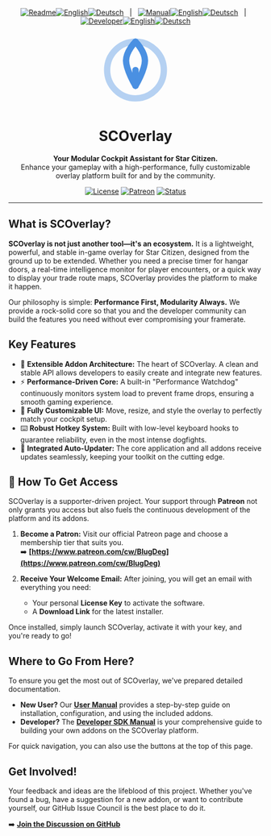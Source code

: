 <p align="center">
  <!-- Readme Links -->
  <a href="README.md"><img src="https://img.shields.io/badge/Readme-007bff?style=for-the-badge" alt="Readme"></a><!--
  --><a href="README.md"><img src="https://img.shields.io/badge/EN-007bff?style=for-the-badge" alt="English"></a><!--
  --><a href="README.de.md"><img src="https://img.shields.io/badge/DE-555?style=for-the-badge" alt="Deutsch"></a>
  &nbsp;&nbsp;|&nbsp;&nbsp;
  <!-- Manual Links -->
  <a href="docs/MANUAL.md"><img src="https://img.shields.io/badge/Manual-555?style=for-the-badge" alt="Manual"></a><!--
  --><a href="docs/MANUAL.md"><img src="https://img.shields.io/badge/EN-555?style=for-the-badge" alt="English"></a><!--
  --><a href="docs/MANUAL.de.md"><img src="https://img.shields.io/badge/DE-555?style=for-the-badge" alt="Deutsch"></a>
  &nbsp;&nbsp;|&nbsp;&nbsp;
  <!-- Developer/SDK Links -->
  <a href="docs/SDK_MANUAL.md"><img src="https://img.shields.io/badge/Developer-555?style=for-the-badge" alt="Developer"></a><!--
  --><a href="docs/SDK_MANUAL.md"><img src="https://img.shields.io/badge/EN-555?style=for-the-badge" alt="English"></a><!--
  --><a href="docs/SDK_MANUAL.de.md"><img src="https://img.shields.io/badge/DE-555?style=for-the-badge" alt="Deutsch"></a>
</p>

<!-- Header: Logo, Title, and Tagline -->
<p align="center">
  <svg width="150" height="150" viewBox="0 0 24 24" fill="none" xmlns="http://www.w3.org/2000/svg">
    <path d="M12 21C16.9706 21 21 16.9706 21 12C21 7.02944 16.9706 3 12 3C7.02944 3 3 7.02944 3 12C3 16.9706 7.02944 21 12 21Z" stroke="#4a90e2" stroke-width="2" stroke-linecap="round" stroke-linejoin="round" opacity="0.4"/>
    <path d="M12 17V12" stroke="#4a90e2" stroke-width="2" stroke-linecap="round" stroke-linejoin="round"/>
    <path d="M12 3C12 3 15 6 15 9C15 12 12 17 12 17" stroke="#4a90e2" stroke-width="2" stroke-linecap="round" stroke-linejoin="round"/>
    <path d="M12 3C12 3 9 6 9 9C9 12 12 17 12 17" stroke="#4a90e2" stroke-width="2" stroke-linecap="round" stroke-linejoin="round"/>
  </svg>
</p>

<h1 align="center">SCOverlay</h1>

<p align="center">
  <strong>Your Modular Cockpit Assistant for Star Citizen.</strong>
  <br>
  Enhance your gameplay with a high-performance, fully customizable overlay platform built for and by the community.
</p>

<!-- Badges -->
<p align="center">
  <a href="https://github.com/BlugDeg/SCOverlay-Updates/blob/main/LICENSE"><img src="https://img.shields.io/github/license/BlugDeg/SCOverlay-Updates" alt="License"></a>
  <a href="https://www.patreon.com/cw/BlugDeg"><img src="https://img.shields.io/badge/Patreon-Support%20Us-orange" alt="Patreon"></a>
  <a href="https://github.com/BlugDeg/SCOverlay-Updates/issues"><img src="https://img.shields.io/badge/Issue%20Council-Active-brightgreen" alt="Status"></a>
</p>

---

## What is SCOverlay?

**SCOverlay is not just another tool—it's an ecosystem.** It is a lightweight, powerful, and stable in-game overlay for Star Citizen, designed from the ground up to be extended. Whether you need a precise timer for hangar doors, a real-time intelligence monitor for player encounters, or a quick way to display your trade route maps, SCOverlay provides the platform to make it happen.

Our philosophy is simple: **Performance First, Modularity Always.** We provide a rock-solid core so that you and the developer community can build the features you need without ever compromising your framerate.

## Key Features

-   🚀 **Extensible Addon Architecture:** The heart of SCOverlay. A clean and stable API allows developers to easily create and integrate new features.
-   ⚡ **Performance-Driven Core:** A built-in "Performance Watchdog" continuously monitors system load to prevent frame drops, ensuring a smooth gaming experience.
-   🎨 **Fully Customizable UI:** Move, resize, and style the overlay to perfectly match your cockpit setup.
-   ⌨️ **Robust Hotkey System:** Built with low-level keyboard hooks to guarantee reliability, even in the most intense dogfights.
-   🔄 **Integrated Auto-Updater:** The core application and all addons receive updates seamlessly, keeping your toolkit on the cutting edge.

## 🔑 How To Get Access

SCOverlay is a supporter-driven project. Your support through **Patreon** not only grants you access but also fuels the continuous development of the platform and its addons.

1.  **Become a Patron:** Visit our official Patreon page and choose a membership tier that suits you.
    <br>➡️ **[https://www.patreon.com/cw/BlugDeg](https://www.patreon.com/cw/BlugDeg)**

2.  **Receive Your Welcome Email:** After joining, you will get an email with everything you need:
    *   Your personal **License Key** to activate the software.
    *   A **Download Link** for the latest installer.

Once installed, simply launch SCOverlay, activate it with your key, and you're ready to go!

## Where to Go From Here?

To ensure you get the most out of SCOverlay, we've prepared detailed documentation.

-   **New User?** Our **[User Manual](docs/MANUAL.md)** provides a step-by-step guide on installation, configuration, and using the included addons.
-   **Developer?** The **[Developer SDK Manual](docs/SDK_MANUAL.md)** is your comprehensive guide to building your own addons on the SCOverlay platform.

For quick navigation, you can also use the buttons at the top of this page.

## Get Involved!

Your feedback and ideas are the lifeblood of this project. Whether you've found a bug, have a suggestion for a new addon, or want to contribute yourself, our GitHub Issue Council is the best place to do it.

➡️ **[Join the Discussion on GitHub](https://github.com/BlugDeg/SCOverlay-Updates/issues)**